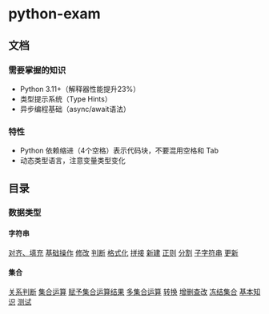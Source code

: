 # python-exam

## 文档

### 需要掌握的知识

* Python 3.11+（解释器性能提升23%）
* 类型提示系统（Type Hints）
* 异步编程基础（async/await语法）


### 特性

* Python 依赖缩进（4个空格）表示代码块，不要混用空格和 Tab
* 动态类型语言，注意变量类型变化


## 目录

### 数据类型

#### 字符串

[对齐、填充](./2_data/string/align.py)
[基础操作](./2_data/string/base.py)
[修改](./2_data/string/change.py)
[判断](./2_data/string/check.py)
[格式化](./2_data/string/format.py)
[拼接](./2_data/string/join.py)
[新建](./2_data/string/new.py)
[正则](./2_data/string/regular.py)
[分割](./2_data/string/split.py)
[子字符串](./2_data/string/sun_str.py)
[更新](./2_data/string/update.py)

#### 集合
[关系判断](./2_data/set/calculate_1.py)
[集合运算](./2_data/set/calculate_2.py)
[赋予集合运算结果](./2_data/set/calculate_3.py)
[多集合运算](./2_data/set/calculate_4.py)
[转换](./2_data/set/convert.py)
[增删查改](./2_data/set/crud.py)
[冻结集合](./2_data/set/frozenset.py)
[基本知识](./2_data/set/set.py#L0)
[测试](./2_data/set/test.py)

